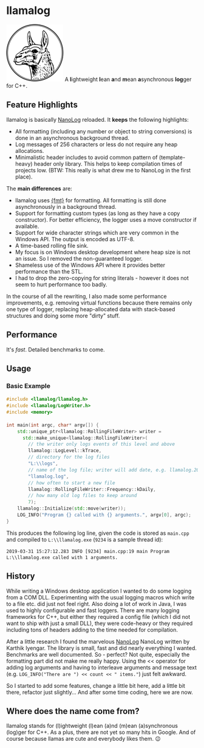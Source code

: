 # llamalog
![llamalog Logo](/img/logo_150x150.png) A **l**ightweight **l**ean **a**nd **m**ean **a**synchronous **log**ger for C++.

## Feature Highlights
llamalog is basically [NanoLog](https://github.com/Iyengar111/NanoLog) reloaded. It **keeps** the following highlights:
- All formatting (including any number or object to string conversions) is done in an asynchronous background thread.
- Log messages of 256 characters or less do not require any heap allocations.
- Minimalistic header includes to avoid common pattern of (template-heavy) header only library. This helps to keep compilation times of projects low. (BTW: This really is what drew me to NanoLog in the first place).

The **main differences** are:
- llamalog uses [{fmt}](https://github.com/fmtlib/fmt) for formatting. All formatting is still done asynchronously in a background thread.
- Support for formatting custom types (as long as they have a copy constructor). For better efficiency, the logger uses a move constructor if available.
- Support for wide character strings which are very common in the Windows API. The output is encoded as UTF-8.
- A time-based rolling file sink.
- My focus is on Windows desktop development where heap size is not an issue. So I removed the non-guaranteed logger.
- Shameless use of the Windows API where it provides better performance than the STL.
- I had to drop the zero-copying for string literals - however it does not seem to hurt performance too badly.

In the course of all the rewriting, I also made some performance improvements, e.g. removing virtual functions because there remains only one type of logger, replacing heap-allocated data with stack-based structures and doing some more "dirty" stuff.

## Performance
It's *fast*. Detailed benchmarks to come.

## Usage
### Basic Example
```cpp
#include <llamalog/llamalog.h>
#include <llamalog/LogWriter.h>
#include <memory>

int main(int argc, char* argv[]) {
    std::unique_ptr<llamalog::RollingFileWriter> writer = 
      std::make_unique<llamalog::RollingFileWriter>(
        // the writer only logs events of this level and above
        llamalog::LogLevel::kTrace,
        // directory for the log files
        "L:\\logs",
        // name of the log file; writer will add date, e.g. llamalog.20190331.log
        "llamalog.log",
        // how often to start a new file
        llamalog::RollingFileWriter::Frequency::kDaily,
        // how many old log files to keep around
        7);
    llamalog::Initialize(std::move(writer));
    LOG_INFO("Program {} called with {} arguments.", argv[0], argc);
}
```
This produces the following log line, given the code is stored as `main.cpp` and compiled to `L:\\llamalog.exe` (`9234` is a sample thread id):
```
2019-03-31 15:27:12.283 INFO [9234] main.cpp:19 main Program L:\\llamalog.exe called with 1 arguments.
```

## History
While writing a Windows desktop application I wanted to do some logging from a COM DLL. Experimenting with the usual logging macros which write to a file etc. did just not feel right. Also doing a lot of work in Java, I was used to highly configurable and fast loggers. There are many logging frameworks for C++, but either they required a config file (which I did not want to ship with just a small DLL), they were code-heavy or they required including tons of headers adding to the time needed for compilation.

After a little research I found the marvelous [NanoLog](https://github.com/Iyengar111/NanoLog) NanoLog written by Karthik Iyengar. The library is small, fast and did nearly everything I wanted. Benchmarks are well documented. So - perfect? Not quite, especially the formatting part did not make me really happy. Using the << operator for adding log arguments and having to interleave arguments and message text (e.g. `LOG_INFO("There are ") << count << " items."`) just felt awkward.

So I started to add some features, change a little bit here, add a little bit there, refactor just slightly... And after some time coding, here we are now.

## Where does the name come from?
llamalog stands for (l)ightweight (l)ean (a)nd (m)ean (a)synchronous (log)ger for C++. As a plus, there are not yet so many hits in Google. And of course because llamas are cute and everybody likes them. :wink:
